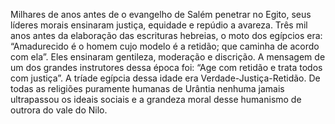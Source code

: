 ﻿Milhares de anos antes de o evangelho de Salém penetrar no Egito, seus líderes morais ensinaram justiça, equidade e repúdio a avareza. Três mil anos antes da elaboração das escrituras hebreias, o moto dos egípcios era: “Amadurecido é o homem cujo modelo é a retidão; que caminha de acordo com ela”. Eles ensinaram gentileza, moderação e discrição. A mensagem de um dos grandes instrutores dessa época foi: “Age com retidão e trata todos com justiça”. A tríade egípcia dessa idade era Verdade-Justiça-Retidão. De todas as religiões puramente humanas de Urântia nenhuma jamais ultrapassou os ideais sociais e a grandeza moral desse humanismo de outrora do vale do Nilo.